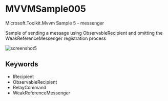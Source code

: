 # MVVMSample005
Microsoft.Toolkit.Mvvm Sample 5 - messenger

Sample of sending a message using ObservableRecipient and omitting the WeakReferenceMessenger registration process

![screenshot5](https://user-images.githubusercontent.com/81235941/115363179-343ad200-a1fd-11eb-9078-35e3d980bd30.png)

## Keywords

* IRecipient
* ObservableRecipient
* RelayCommand
* WeakReferenceMessenger
